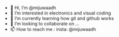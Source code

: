 - 👋 Hi, I’m @mijuwaadh
- 👀 I’m interested in electronics and visual coding
- 🌱 I’m currently learning how git and github works
- 💞️ I’m looking to collaborate on ...
- 📫 How to reach me : insta: @mijuwaadh

<!---
mijuwaadh/mijuwaadh is a ✨ special ✨ repository because its `README.md` (this file) appears on your GitHub profile.
You can click the Preview link to take a look at your changes.
--->
